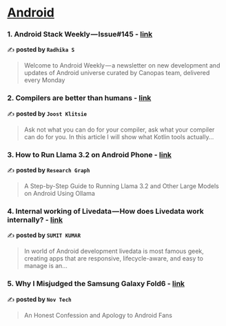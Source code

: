 
<h1><a href=https://medium.com/tag/android/recommended target="_blank" rel="noopener noreferrer">Android</a></h1>
<h3>1. Android Stack Weekly — Issue#145 - <a href="https://medium.com/canopas/android-stack-weekly-issue-145-d96b6bfdf850" target="_blank" rel="noopener noreferrer">link</a></h3>

✍️ **posted by `Radhika S`**

<blockquote>Welcome to Android Weekly — a newsletter on new development and updates of Android universe curated by Canopas team, delivered every Monday</blockquote>

<h3>2. Compilers are better than humans - <a href="https://medium.com/@joostklitsie/compilers-are-better-than-humans-216e84e2dda4" target="_blank" rel="noopener noreferrer">link</a></h3>

✍️ **posted by `Joost Klitsie`**

<blockquote>Ask not what you can do for your compiler, ask what your compiler can do for you. In this article I will show what Kotlin tools actually…</blockquote>

<h3>3. How to Run Llama 3.2 on Android Phone - <a href="https://medium.com/@researchgraph/how-to-run-llama-3-2-on-android-phone-64be7783c89f" target="_blank" rel="noopener noreferrer">link</a></h3>

✍️ **posted by `Research Graph`**

<blockquote>A Step-by-Step Guide to Running Llama 3.2 and Other Large Models on Android Using Ollama</blockquote>

<h3>4. Internal working of Livedata — How does Livedata work internally? - <a href="https://medium.com/@androidrayz/internal-working-of-livedata-how-does-livedata-work-internally-ebf3234b40fc" target="_blank" rel="noopener noreferrer">link</a></h3>

✍️ **posted by `SUMIT KUMAR`**

<blockquote>In world of Android development livedata is most famous geek, creating apps that are responsive, lifecycle-aware, and easy to manage is an…</blockquote>

<h3>5. Why I Misjudged the Samsung Galaxy Fold6 - <a href="https://medium.com/deep-sweet-valuable/why-i-misjudged-the-samsung-galaxy-fold6-366c3665d27f" target="_blank" rel="noopener noreferrer">link</a></h3>

✍️ **posted by `Nov Tech`**

<blockquote>An Honest Confession and Apology to Android Fans</blockquote>

